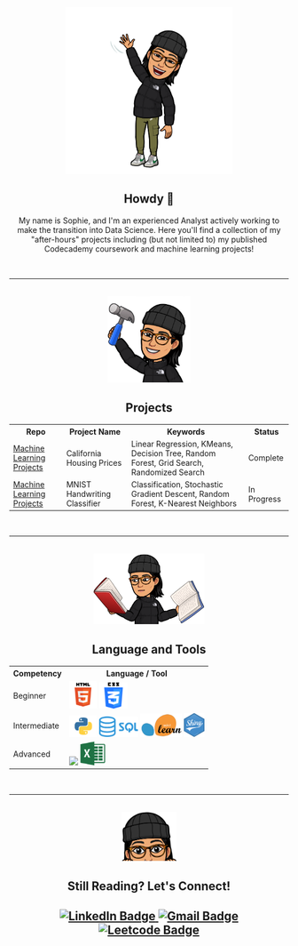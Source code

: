 <html>
  <body>
    <div id="header" align="center">
      <img src="images/howdy.PNG" alt="Local Image" width="300"/>
    </div>
    <div id="h1" align="center">
      <h2 style="text-align: center"> Howdy 🤠</h2>
      <p style="text-align: center">My name is Sophie, and I'm an experienced Analyst actively working to make the transition into Data Science. Here you'll find a collection of my "after-hours" projects including (but not limited to) my published Codecademy coursework and machine learning projects!</p>
    </div>
    <br>
    <hr>
    <br>
    <div id="header" align="center">
      <img src="images/projects.PNG" alt="Local Image" width="150"/>
    </div>
    <div id="h1" align="center">
      <h2 style="text-align: center">Projects</h2>
        <div id="projects-table">
          <table>
            <tr>
              <th>Repo</th>
              <th>Project Name</th>
              <th>Keywords</th>
              <th>Status</th>
            </tr>
            <tr>
              <td><a href="https://github.com/srmarshall0/machine_learning_projects.git">Machine Learning Projects</td>
              <td>California Housing Prices</td>
              <td>Linear Regression, KMeans, Decision Tree, Random Forest, Grid Search, Randomized Search</td>
              <td>Complete</td>
            </tr>
            <tr>
              <td><a href="https://github.com/srmarshall0/machine_learning_projects.git">Machine Learning Projects</td>
              <td>MNIST Handwriting Classifier</td>
              <td>Classification, Stochastic Gradient Descent, Random Forest, K-Nearest Neighbors </td>
              <td>In Progress</td>
            </tr>
          </table>
        </div>
      </div>
    </div>
    <br>
    <hr>
    <br>
    <div id="header" align="center">
      <img src="images/languages_and_tools.PNG" alt="Local Image" width="200"/>
    </div>
  <div id="h1" align="center">
    <h2 style="text-align: center">Language and Tools</h2>
    <div id="languages-table" width="100%">
      <table>
        <tr>
          <th>Competency</th>
          <th>Language / Tool</th>
        </tr>
        <tr>
          <td>Beginner</td>
          <td><img src="images/html.png" width=50>
              <img src="images/css.png" width=52></td>
        </tr>
        <tr>
          <td>Intermediate</td>
          <td><img src="images/python.png" width=50>
              <img src="images/sql.png" width=70>
              <img src="images/sklearn.png" width=75>
              <img src="images/r_shiny.png" width=37></td>
        </tr>
        <tr>
          <td>Advanced</td>
          <td><img src="images/r.png" width=50>
              <img src="images/excel.png" width=45></td>
        </tr>
      </table>
    </div>
    <br>
    <hr>
    <br>
    <div id="header" align="center">
      <img src="images/still_here.PNG" alt="Local Image" width="100"/>
    </div>
    <h2 style="text-align: center">Still Reading? Let's Connect!<h2>
      <div id="badges" align="center">
        <a href="https://www.linkedin.com/in/sophie-marshall-07592a192/">
          <img src="https://img.shields.io/badge/LinkedIn-blue?style=for-the-badge&logo=linkedin&logoColor=white" alt="LinkedIn Badge"/>
        </a>
        <a href="mailto:sophie.marshall98@gmail.com?subject=GitHub Connection:">
          <img src="https://img.shields.io/badge/Gmail-red?style=for-the-badge&logo=gmail&logoColor=white" alt="Gmail Badge"/>
        </a>
        <a href="https://leetcode.com/srmarshall2/">
          <img src="https://img.shields.io/badge/Leetcode-black?style=for-the-badge&logo=leetcode&logoColor=white" alt="Leetcode Badge"/>
        </a>
      </div>
  </body>
</html>
